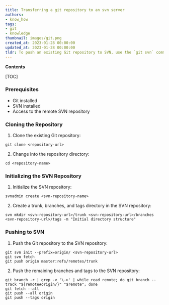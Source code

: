```yaml
---
title: Transferring a git repository to an svn server
authors:
- know_how
tags:
- git
- knowledge
thumbnail: images/git.png
created_at: 2023-01-28 00:00:00
updated_at: 2023-01-28 00:00:00
tldr: To push an existing Git repository to SVN, use the `git svn` command.
---
```


**Contents**

[TOC]

### Prerequisites

- Git installed
- SVN installed
- Access to the remote SVN repository

### Cloning the Repository

1. Clone the existing Git repository:

```
git clone <repository-url>
```

2. Change into the repository directory:

```
cd <repository-name>
```

### Initializing the SVN Repository

1. Initialize the SVN repository:

```
svnadmin create <svn-repository-name>
```

2. Create a trunk, branches, and tags directory in the SVN repository:

```
svn mkdir <svn-repository-url>/trunk <svn-repository-url>/branches <svn-repository-url>/tags -m "Initial directory structure"
```

### Pushing to SVN

1. Push the Git repository to the SVN repository:

```
git svn init --prefix=origin/ <svn-repository-url>
git svn fetch
git push origin master:refs/remotes/trunk
```

2. Push the remaining branches and tags to the SVN repository:

```
git branch -r | grep -v '\->' | while read remote; do git branch --track "${remote#origin/}" "$remote"; done
git fetch --all
git push --all origin
git push --tags origin
```
